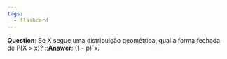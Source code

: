 ```yaml
---
tags:
  - flashcard
---
```

**Question**: Se X segue uma distribuição geométrica,  qual a forma fechada de P(X > x)?  ::**Answer**: (1 - p)ˆx.
<!--SR:!2024-07-10,37,290-->